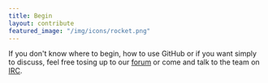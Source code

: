 ```yaml
---
title: Begin
layout: contribute
featured_image: "/img/icons/rocket.png"
---
```

If you don't know where to begin, how to use GitHub or if you want simply to
discuss, feel free tosing up to our
[forum]("https://forum.exodus-privacy.eu.org/") or come and talk to the team on
[IRC]("irc://irc.libera.chat/exodus-privacy").
